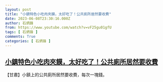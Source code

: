 ```yaml
---
layout: post
title: "小鎮特色小吃肉夾饃，太好吃了！公共廁所居然要收費"
date: 2023-06-08T23:30:16.000Z
author: 石炳鋒
from: https://www.youtube.com/watch?v=vF25gu01gfU
tags: [ 石炳锋 ]
comments: True
categories: [ 石炳锋 ]
---
```

<!--1686267016000-->
[小鎮特色小吃肉夾饃，太好吃了！公共廁所居然要收費](https://www.youtube.com/watch?v=vF25gu01gfU)
------

<div>
【甘肅】小鎮上的公共廁所居然要收費，每次一塊錢。
</div>
